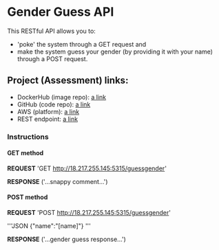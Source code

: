 # Gender Guess API

This RESTful API allows you to:
- 'poke' the system through a GET request and
- make the system guess your gender (by providing it with your name) through a POST request.

## Project (Assessment) links:
- DockerHub (image repo): [a link](https://cloud.docker.com/u/ratanzuaco/repository/docker/ratanzuaco/adrian-sb-assessment-docker)
- GitHub (code repo): [a link](https://github.com/ratanzuaco/adrian-sb-assessment)
- AWS (platform): [a link]()
- REST endpoint: [a link](http://18.217.255.145)

### Instructions

#### GET method

****REQUEST****
'GET http://18.217.255.145:5315/guessgender'

****RESPONSE****
('...snappy comment...')

#### POST method

****REQUEST****
'POST http://18.217.255.145:5315/guessgender'

'''JSON
{"name":"[name]"}
'''

****RESPONSE****
('...gender guess response...')
